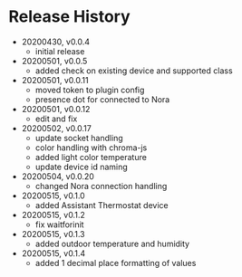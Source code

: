 # Release History

* 20200430, v0.0.4
	* initial release
* 20200501, v0.0.5
	* added check on existing device and supported class
* 20200501, v0.0.11
	* moved token to plugin config
	* presence dot for connected to Nora
* 20200501, v0.0.12
	* edit and fix
* 20200502, v0.0.17
	* update socket handling
	* color handling with chroma-js
	* added light color temperature
	* update device id naming
* 20200504, v0.0.20
	* changed Nora connection handling
* 20200515, v0.1.0
	* added Assistant Thermostat device
* 20200515, v0.1.2
	* fix waitforinit
* 20200515, v0.1.3
	* added outdoor temperature and humidity
* 20200515, v0.1.4
	* added 1 decimal place formatting of values
